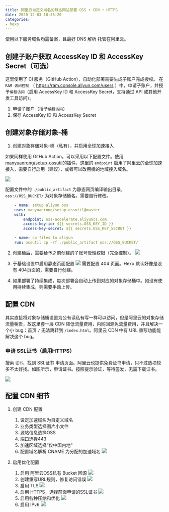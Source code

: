 ```yaml
---
title: 阿里云自定义域名的静态网站部署 OSS + CDN + HTTPS 
date: 2020-12-03 18:35:20
categories:
- hexo
---
```


使用以下服务域名均需备案，且最好 DNS 解析 托管在阿里云。

<!-- more -->

## 创建子账户获取 AccessKey ID 和 AccessKey Secret（可选）

这里使用了 CI 服务（GitHub Action），自动化部署需要生成子账户完成授权。
在 `RAM 访问控制` （ https://ram.console.aliyun.com/users ）中，申请子账户，并授予`编程访问`（启用 AccessKey ID 和 AccessKey Secret，支持通过 API 或其他开发工具访问）。

1. 申请子账户（授予`编程访问`）
2. 保存 AccessKey ID 和 AccessKey Secret

## 创建对象存储对象-桶

1. 创建对象存储对象-桶（私有），并启用全球加速接入

如果同样使用 GitHub Action，可以采用以下配置文件。使用[manyuanrong/setup-ossutil](https://github.com/manyuanrong/setup-ossutil)的插件，这里的 `endpoint` 启用了阿里云的全球加速接入，需要自行启用（建议），或者可以改用桶的地域接入域名。

![](/images/aliyun-page/oss-1.png)

配置文件中的 `./public_artifact` 为静态网页编译输出目录， `oss://OSS_BUCKET/` 为对象存储桶名，需要自行修改。

```yaml
    - name: setup aliyun oss
    uses: manyuanrong/setup-ossutil@master
    with:
        endpoint: oss-accelerate.aliyuncs.com
        access-key-id: ${{ secrets.OSS_KEY_ID }}
        access-key-secret: ${{ secrets.OSS_KEY_SECRET }}

    - name: cp files to aliyun
    run: ossutil cp -rf ./public_artifact oss://OSS_BUCKET/
```

2. 创建桶后，需要给予之前创建的子账号管理权限（完全控制）。
    ![](/images/aliyun-page/oss-2.png)
3. 于基础设置中启用静态页面配置
    ![](/images/aliyun-page/oss-3.png)
    需要配置 404 页面。Hexo 默认好像是没有 404页面的，需要自行创建。

4. 如果部署了持续集成，每次部署会自动上传到对应的对象存储桶中。如没有使用持续集成，则需要手动上传。

## 配置 CDN

其实直接将对象存储桶设置为公有读私有写一样可以访问，但是阿里云的对象存储流量稍贵，故这里套一层 CDN 降低流量费用，内网回源免流量费用，并且解决一个小 bug：首页 `/` 无法跳转到 `/index.html`。阿里云 CDN 中有 URL 重写功能能解决这个 bug。

### 申请 SSL证书（启用HTTPS）

搜索 `证书`，找到 SSL证书 申请页面。阿里云也提供免费证书申请，只不过选项较多不太好找。如图所示，申请证书。按照提示验证，等待签发，无需下载证书。

![](/images/aliyun-page/cdn%20(8).png)

## 配置 CDN 细节

1. 创建 CDN 配置
   1. 设定加速域名为自定义域名
   2. 业务类型选择图片小文件
   3. 源站信息选择OSS
   4. 端口选择443
   5. 加速区域选择“仅中国内地”
   6. 配置域名解析 CNAME 为分配的加速域名
    ![](/images/aliyun-page/cdn%20(5).png)

2. 启用优化配置 
   1. 启用 阿里云OSS私有 Bucket 回源
    ![](/images/aliyun-page/cdn%20(2).png)
   2. 创建重写URL规则，修复访问错误
    ![](/images/aliyun-page/cdn%20(3).png)
   3. 启用 TLS
    ![](/images/aliyun-page/cdn%20(1).png)
   4. 启用 HTTPS，选择前面申请的SSL证书
    ![](/images/aliyun-page/cdn%20(4).png)
   5. 启用各种压缩和优化
    ![](/images/aliyun-page/cdn%20(6).png)
   6. 启用 IPv6
    ![](/images/aliyun-page/cdn%20(7).png)







